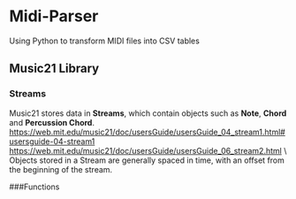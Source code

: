 # Midi-Parser
Using Python to transform MIDI files into CSV tables


## Music21 Library

### Streams
Music21 stores data in **Streams**, which contain objects such as **Note**, **Chord** and **Percussion Chord**.
\
https://web.mit.edu/music21/doc/usersGuide/usersGuide_04_stream1.html#usersguide-04-stream1
https://web.mit.edu/music21/doc/usersGuide/usersGuide_06_stream2.html
\\
Objects stored in a Stream are generally spaced in time, with an offset from the beginning of the stream.

###Functions


